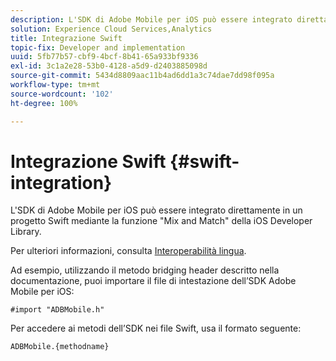 ```yaml
---
description: L'SDK di Adobe Mobile per iOS può essere integrato direttamente in un progetto Swift mediante la funzione "Mix and Match" della iOS Developer Library.
solution: Experience Cloud Services,Analytics
title: Integrazione Swift
topic-fix: Developer and implementation
uuid: 5fb77b57-cbf9-4bcf-8b41-65a933bf9336
exl-id: 3c1a2e28-53b0-4128-a5d9-d2403885098d
source-git-commit: 5434d8809aac11b4ad6dd1a3c74dae7dd98f095a
workflow-type: tm+mt
source-wordcount: '102'
ht-degree: 100%

---
```


# Integrazione Swift {#swift-integration}

L&#39;SDK di Adobe Mobile per iOS può essere integrato direttamente in un progetto Swift mediante la funzione &quot;Mix and Match&quot; della iOS Developer Library.

Per ulteriori informazioni, consulta [Interoperabilità lingua](https://developer.apple.com/documentation/swift#2984801.html).

Ad esempio, utilizzando il metodo bridging header descritto nella documentazione, puoi importare il file di intestazione dell’SDK Adobe Mobile per iOS:

```
#import "ADBMobile.h"
```

Per accedere ai metodi dell’SDK nei file Swift, usa il formato seguente:

```
ADBMobile.{methodname}
```
